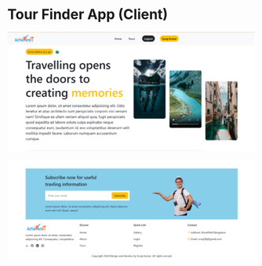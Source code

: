 # Tour Finder App (Client)

![alt header](https://github.com/suraj28j/TourFinder-Client/blob/main/Header.png)

![alt footer](https://github.com/suraj28j/TourFinder-Client/blob/main/Footer.png)